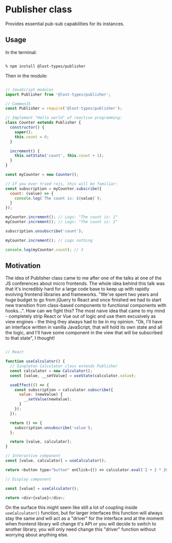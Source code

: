 # Publisher class

Provides essential pub-sub capabilities for its instances.

## Usage

In the terminal:
```

% npm install @lost-types/publisher

```

Then in the module:
```js

// JavaScript modules
import Publisher from '@lost-types/publisher';

// CommonJS
const Publisher = require('@lost-types/publisher');

// Implement "Hello world" of reactive programming:
class Counter extends Publisher {
  constructor() {
    super();
    this.count = 0;
  }

  increment() {
    this.setState('count', this.count + 1);
  }
}

const myCounter = new Counter();

// If you ever tried rxjs, this will be familiar:
const subscription = myCounter.subscribe({
  count: (value) => {
    console.log(`The count is: ${value}`);
  }
});

myCounter.increment(); // Logs: "The count is: 1"
myCounter.increment(); // Logs: "The count is: 2"

subscription.unsubscribe('count');

myCounter.increment(); // Logs nothing

console.log(myCounter.count); // 3

```

## Motivation

The idea of Publisher class came to me after one of the talks at one of the JS conferences about micro frontends. The whole idea behind this talk was that it's incredibly hard for a large code base to keep up with rapidly evolving frontend libraries and frameworks. "We've spent two years and huge budget to go from jQuery to React and once finished we had to start new transition from class-based components to functional components with hooks...". How can we fight this? The most naive idea that came to my mind - completely strip React or Vue out of logic and use them excusively as view engines - the thing they always had to be in my opinion. "Ok, I'll have an interface written in vanilla JavaScript, that will hold its own state and all the logic, and I'll have some component in the view that will be subscribed to that state", I thought!

```js

// React

function useCalculator() {
  // Singleton Calculator class extends Publisher
  const calculator = new Calculator();
  const [value, __setValue] = useState(calculator.value);

  useEffect(() => {
    const subscription = calculator.subscribe({
      value: (newValue) {
        __setValue(newValue);
      }
    });
  });

  return () => {
    subscription.unsubscribe('value');
  };

  return [value, calculator];
}

// Interactive component
const [value, calculator] = useCalculator();

return <button type="button" onClick={() => calculator.eval('2 + 2 * 20')}>=</button>;

// Display component

const [value] = useCalculator();

return <div>{value}</div>;

```

On the surface this might seem like still a lot of coupling inside `useCalculator()` function, but for larger interfaces this function will always stay the same and will act as a "driver" for the interface and at the moment when frontend library will change it's API or you will decide to switch to another library, you will only need change this "driver" function without worrying about anything else.